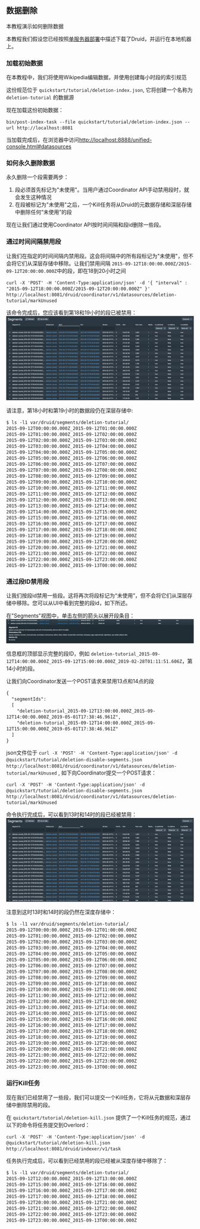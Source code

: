<!-- toc -->

## 数据删除

本教程演示如何删除数据

本教程我们假设您已经按照[单服务器部署](../GettingStarted/chapter-3.md)中描述下载了Druid，并运行在本地机器上。

### 加载初始数据
在本教程中，我们将使用Wikipedia编辑数据，并使用创建每小时段的索引规范

这份规范位于 `quickstart/tutorial/deletion-index.json`, 它将创建一个名称为 `deletion-tutorial` 的数据源

现在加载这份初始数据：
```
bin/post-index-task --file quickstart/tutorial/deletion-index.json --url http://localhost:8081
```
当加载完成后，在浏览器中访问[http://localhost:8888/unified-console.html#datasources](http://localhost:8888/unified-console.html#datasources)

### 如何永久删除数据

永久删除一个段需要两步：
1. 段必须首先标记为"未使用"。当用户通过Coordinator API手动禁用段时，就会发生这种情况
2. 在段被标记为"未使用"之后，一个Kill任务将从Druid的元数据存储和深层存储中删除任何“未使用”的段

现在让我们通过使用Coordinator API按时间间隔和段id删除一些段。

### 通过时间间隔禁用段

让我们在指定的时间间隔内禁用段。这会将间隔中的所有段标记为"未使用"，但不会将它们从深层存储中移除。让我们禁用间隔  `2015-09-12T18:00:00.000Z/2015-09-12T20:00:00.000Z`中的段，即在18到20小时之间

```
curl -X 'POST' -H 'Content-Type:application/json' -d '{ "interval" : "2015-09-12T18:00:00.000Z/2015-09-12T20:00:00.000Z" }' http://localhost:8081/druid/coordinator/v1/datasources/deletion-tutorial/markUnused
```

该命令完成后，您应该看到第18和19小时的段已被禁用：
![](img-9/tutorial-deletion-02.png)

请注意，第18小时和第19小时的数据段仍在深层存储中:

```
$ ls -l1 var/druid/segments/deletion-tutorial/
2015-09-12T00:00:00.000Z_2015-09-12T01:00:00.000Z
2015-09-12T01:00:00.000Z_2015-09-12T02:00:00.000Z
2015-09-12T02:00:00.000Z_2015-09-12T03:00:00.000Z
2015-09-12T03:00:00.000Z_2015-09-12T04:00:00.000Z
2015-09-12T04:00:00.000Z_2015-09-12T05:00:00.000Z
2015-09-12T05:00:00.000Z_2015-09-12T06:00:00.000Z
2015-09-12T06:00:00.000Z_2015-09-12T07:00:00.000Z
2015-09-12T07:00:00.000Z_2015-09-12T08:00:00.000Z
2015-09-12T08:00:00.000Z_2015-09-12T09:00:00.000Z
2015-09-12T09:00:00.000Z_2015-09-12T10:00:00.000Z
2015-09-12T10:00:00.000Z_2015-09-12T11:00:00.000Z
2015-09-12T11:00:00.000Z_2015-09-12T12:00:00.000Z
2015-09-12T12:00:00.000Z_2015-09-12T13:00:00.000Z
2015-09-12T13:00:00.000Z_2015-09-12T14:00:00.000Z
2015-09-12T14:00:00.000Z_2015-09-12T15:00:00.000Z
2015-09-12T15:00:00.000Z_2015-09-12T16:00:00.000Z
2015-09-12T16:00:00.000Z_2015-09-12T17:00:00.000Z
2015-09-12T17:00:00.000Z_2015-09-12T18:00:00.000Z
2015-09-12T18:00:00.000Z_2015-09-12T19:00:00.000Z
2015-09-12T19:00:00.000Z_2015-09-12T20:00:00.000Z
2015-09-12T20:00:00.000Z_2015-09-12T21:00:00.000Z
2015-09-12T21:00:00.000Z_2015-09-12T22:00:00.000Z
2015-09-12T22:00:00.000Z_2015-09-12T23:00:00.000Z
2015-09-12T23:00:00.000Z_2015-09-13T00:00:00.000Z
```

### 通过段ID禁用段

让我们按段id禁用一些段。这将再次将段标记为“未使用”，但不会将它们从深层存储中移除。您可以从UI中看到完整的段id，如下所述。

在"Segments"视图中，单击左侧的箭头以展开段条目：
![](img-9/tutorial-deletion-01.png)

信息框的顶部显示完整的段ID，例如 `deletion-tutorial_2015-09-12T14:00:00.000Z_2015-09-12T15:00:00.000Z_2019-02-28T01:11:51.606Z`，第14小时的段。

让我们向Coordinator发送一个POST请求来禁用13点和14点的段
```
{
  "segmentIds":
  [
    "deletion-tutorial_2015-09-12T13:00:00.000Z_2015-09-12T14:00:00.000Z_2019-05-01T17:38:46.961Z",
    "deletion-tutorial_2015-09-12T14:00:00.000Z_2015-09-12T15:00:00.000Z_2019-05-01T17:38:46.961Z"
  ]
}
```

json文件位于 `curl -X 'POST' -H 'Content-Type:application/json' -d @quickstart/tutorial/deletion-disable-segments.json http://localhost:8081/druid/coordinator/v1/datasources/deletion-tutorial/markUnused` , 如下向Coordinator提交一个POST请求：

```
curl -X 'POST' -H 'Content-Type:application/json' -d @quickstart/tutorial/deletion-disable-segments.json http://localhost:8081/druid/coordinator/v1/datasources/deletion-tutorial/markUnused
```

命令执行完成后，可以看到13时和14时的段已经被禁用：
![](img-9/tutorial-deletion-03.png)

注意到这时13时和14时的段仍然在深度存储中：

```
$ ls -l1 var/druid/segments/deletion-tutorial/
2015-09-12T00:00:00.000Z_2015-09-12T01:00:00.000Z
2015-09-12T01:00:00.000Z_2015-09-12T02:00:00.000Z
2015-09-12T02:00:00.000Z_2015-09-12T03:00:00.000Z
2015-09-12T03:00:00.000Z_2015-09-12T04:00:00.000Z
2015-09-12T04:00:00.000Z_2015-09-12T05:00:00.000Z
2015-09-12T05:00:00.000Z_2015-09-12T06:00:00.000Z
2015-09-12T06:00:00.000Z_2015-09-12T07:00:00.000Z
2015-09-12T07:00:00.000Z_2015-09-12T08:00:00.000Z
2015-09-12T08:00:00.000Z_2015-09-12T09:00:00.000Z
2015-09-12T09:00:00.000Z_2015-09-12T10:00:00.000Z
2015-09-12T10:00:00.000Z_2015-09-12T11:00:00.000Z
2015-09-12T11:00:00.000Z_2015-09-12T12:00:00.000Z
2015-09-12T12:00:00.000Z_2015-09-12T13:00:00.000Z
2015-09-12T13:00:00.000Z_2015-09-12T14:00:00.000Z
2015-09-12T14:00:00.000Z_2015-09-12T15:00:00.000Z
2015-09-12T15:00:00.000Z_2015-09-12T16:00:00.000Z
2015-09-12T16:00:00.000Z_2015-09-12T17:00:00.000Z
2015-09-12T17:00:00.000Z_2015-09-12T18:00:00.000Z
2015-09-12T18:00:00.000Z_2015-09-12T19:00:00.000Z
2015-09-12T19:00:00.000Z_2015-09-12T20:00:00.000Z
2015-09-12T20:00:00.000Z_2015-09-12T21:00:00.000Z
2015-09-12T21:00:00.000Z_2015-09-12T22:00:00.000Z
2015-09-12T22:00:00.000Z_2015-09-12T23:00:00.000Z
2015-09-12T23:00:00.000Z_2015-09-13T00:00:00.000Z
```

### 运行Kill任务

现在我们已经禁用了一些段，我们可以提交一个Kill任务，它将从元数据和深层存储中删除禁用的段。

在 `quickstart/tutorial/deletion-kill.json` 提供了一个Kill任务的规范，通过以下的命令将任务提交到Overlord：
```
curl -X 'POST' -H 'Content-Type:application/json' -d @quickstart/tutorial/deletion-kill.json http://localhost:8081/druid/indexer/v1/task
```
任务执行完成后，可以看到已经禁用的段已经被从深度存储中移除了：

```
$ ls -l1 var/druid/segments/deletion-tutorial/
2015-09-12T12:00:00.000Z_2015-09-12T13:00:00.000Z
2015-09-12T15:00:00.000Z_2015-09-12T16:00:00.000Z
2015-09-12T16:00:00.000Z_2015-09-12T17:00:00.000Z
2015-09-12T17:00:00.000Z_2015-09-12T18:00:00.000Z
2015-09-12T20:00:00.000Z_2015-09-12T21:00:00.000Z
2015-09-12T21:00:00.000Z_2015-09-12T22:00:00.000Z
2015-09-12T22:00:00.000Z_2015-09-12T23:00:00.000Z
2015-09-12T23:00:00.000Z_2015-09-13T00:00:00.000Z
```
